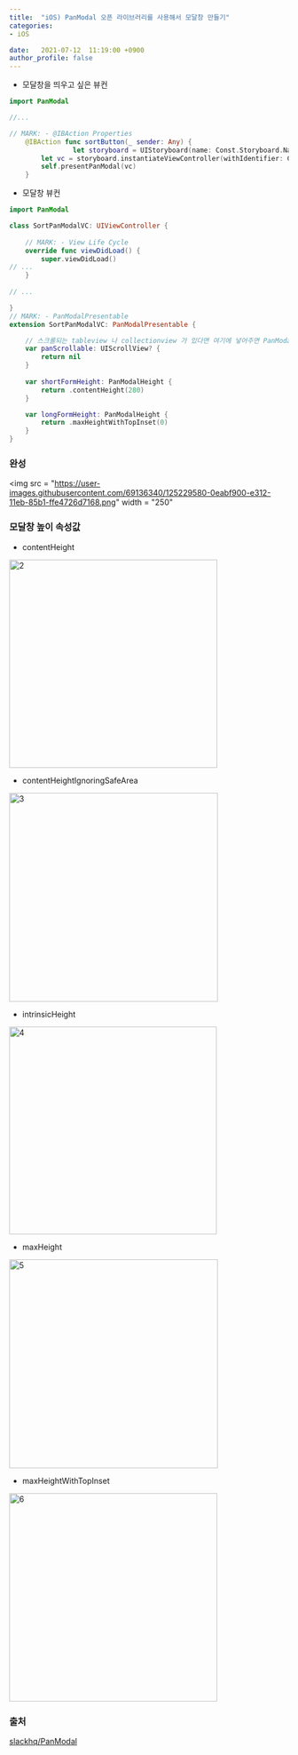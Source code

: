 ```yaml
---
title:  "iOS) PanModal 오픈 라이브러리를 사용해서 모달창 만들기"
categories:
- iOS

date:   2021-07-12  11:19:00 +0900
author_profile: false
---
```

- 모달창을 띄우고 싶은 뷰컨

```swift
import PanModal

//...

// MARK: - @IBAction Properties
    @IBAction func sortButton(_ sender: Any) {
                let storyboard = UIStoryboard(name: Const.Storyboard.Name.SortPanModal, bundle: nil)
        let vc = storyboard.instantiateViewController(withIdentifier: Const.ViewController.Name.SortPanModal) as! SortPanModalVC
        self.presentPanModal(vc)
    }
```

- 모달창 뷰컨

```swift
import PanModal

class SortPanModalVC: UIViewController {
    
    // MARK: - View Life Cycle
    override func viewDidLoad() {
        super.viewDidLoad()
// ...
    }
    
// ...

}
// MARK: - PanModalPresentable
extension SortPanModalVC: PanModalPresentable {

    // 스크롤되는 tableview 나 collectionview 가 있다면 여기에 넣어주면 PanModal 이 모달과 스크롤 뷰 사이에서 팬 제스처를 원활하게 전환합니다.
    var panScrollable: UIScrollView? {
        return nil
    }
    
    var shortFormHeight: PanModalHeight {
        return .contentHeight(280)
    }

    var longFormHeight: PanModalHeight {
        return .maxHeightWithTopInset(0)
    }
}
```

### 완성
<img src = "https://user-images.githubusercontent.com/69136340/125229580-0eabf900-e312-11eb-85b1-ffe4726d7168.png" width = "250"

### 모달창 높이 속성값
- contentHeight

<img width="375" alt="2" src="https://user-images.githubusercontent.com/69136340/125230008-ea045100-e312-11eb-8a3e-7f9a707abbce.png">

- contentHeightIgnoringSafeArea

<img width="376" alt="3" src="https://user-images.githubusercontent.com/69136340/125230003-e7a1f700-e312-11eb-8978-c282548bfa39.png">

- intrinsicHeight

<img width="374" alt="4" src="https://user-images.githubusercontent.com/69136340/125230018-ebce1480-e312-11eb-999a-d73d17bef04d.png">

- maxHeight

<img width="376" alt="5" src="https://user-images.githubusercontent.com/69136340/125230014-eb357e00-e312-11eb-8f2d-a1abed987b79.png">

- maxHeightWithTopInset

<img width="375" alt="6" src="https://user-images.githubusercontent.com/69136340/125230007-e96bba80-e312-11eb-8d71-db9d236cfb93.png">

### 출처

[slackhq/PanModal](https://github.com/slackhq/PanModal)
